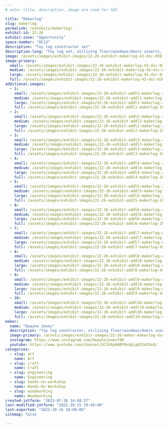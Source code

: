 ```yaml
---
# note: title, description, image are used for SEO

title: "Makerlog"
slug: makerlog
permalink: /exhibits/makerlog/
exhibit-id: 22-26
exhibit-zone: "Opportunity"
space-number: "OC13"
description: "Toy log constructor set"
description-long: "Toy log set, utilizing floor/windows/doors inserts, stairs, railing, 35+ unique log types and 85+ unique roof plank variety for more realistic toy log cabin builds. Be sure to veiw my Utube channel for the best description."
image: /assets/images/exhibit-images/22-26-exhibit-makerlog-43-dsc-0307s-1305-large.JPG
image-primary: 
  small: /assets/images/exhibit-images/22-26-exhibit-makerlog-43-dsc-0307s-1305-small.JPG
  medium: /assets/images/exhibit-images/22-26-exhibit-makerlog-43-dsc-0307s-1305-medium.JPG
  large: /assets/images/exhibit-images/22-26-exhibit-makerlog-43-dsc-0307s-1305-large.JPG
  full: /assets/images/exhibit-images/22-26-exhibit-makerlog-43-dsc-0307s-1305-full.JPG
additional-images: 
  - 1:
    small: /assets/images/exhibit-images/22-26-exhibit-addl1-makerlog-20200918-191855-small.jpg
    medium: /assets/images/exhibit-images/22-26-exhibit-addl1-makerlog-20200918-191855-medium.jpg
    large: /assets/images/exhibit-images/22-26-exhibit-addl1-makerlog-20200918-191855-large.jpg
    full: /assets/images/exhibit-images/22-26-exhibit-addl1-makerlog-20200918-191855-full.jpg
  - 2:
    small: /assets/images/exhibit-images/22-26-exhibit-addl2-makerlog-20201015-131348-small.jpg
    medium: /assets/images/exhibit-images/22-26-exhibit-addl2-makerlog-20201015-131348-medium.jpg
    large: /assets/images/exhibit-images/22-26-exhibit-addl2-makerlog-20201015-131348-large.jpg
    full: /assets/images/exhibit-images/22-26-exhibit-addl2-makerlog-20201015-131348-full.jpg
  - 3:
    small: /assets/images/exhibit-images/22-26-exhibit-addl3-makerlog-20201015-131348-3867-small.jpg
    medium: /assets/images/exhibit-images/22-26-exhibit-addl3-makerlog-20201015-131348-3867-medium.jpg
    large: /assets/images/exhibit-images/22-26-exhibit-addl3-makerlog-20201015-131348-3867-large.jpg
    full: /assets/images/exhibit-images/22-26-exhibit-addl3-makerlog-20201015-131348-3867-full.jpg
  - 4:
    small: /assets/images/exhibit-images/22-26-exhibit-addl4-makerlog-20201128-191844-small.jpg
    medium: /assets/images/exhibit-images/22-26-exhibit-addl4-makerlog-20201128-191844-medium.jpg
    large: /assets/images/exhibit-images/22-26-exhibit-addl4-makerlog-20201128-191844-large.jpg
    full: /assets/images/exhibit-images/22-26-exhibit-addl4-makerlog-20201128-191844-full.jpg
  - 5:
    small: /assets/images/exhibit-images/22-26-exhibit-addl5-makerlog-20211109-124948-small.jpg
    medium: /assets/images/exhibit-images/22-26-exhibit-addl5-makerlog-20211109-124948-medium.jpg
    large: /assets/images/exhibit-images/22-26-exhibit-addl5-makerlog-20211109-124948-large.jpg
    full: /assets/images/exhibit-images/22-26-exhibit-addl5-makerlog-20211109-124948-full.jpg
  - 6:
    small: /assets/images/exhibit-images/22-26-exhibit-addl6-makerlog-20220123-153209-small.jpg
    medium: /assets/images/exhibit-images/22-26-exhibit-addl6-makerlog-20220123-153209-medium.jpg
    large: /assets/images/exhibit-images/22-26-exhibit-addl6-makerlog-20220123-153209-large.jpg
    full: /assets/images/exhibit-images/22-26-exhibit-addl6-makerlog-20220123-153209-full.jpg
  - 7:
    small: /assets/images/exhibit-images/22-26-exhibit-addl7-makerlog-dsc-0256-small.JPG
    medium: /assets/images/exhibit-images/22-26-exhibit-addl7-makerlog-dsc-0256-medium.JPG
    large: /assets/images/exhibit-images/22-26-exhibit-addl7-makerlog-dsc-0256-large.JPG
    full: /assets/images/exhibit-images/22-26-exhibit-addl7-makerlog-dsc-0256-full.JPG
  - 8:
    small: /assets/images/exhibit-images/22-26-exhibit-addl8-makerlog-dsc-0258-small.JPG
    medium: /assets/images/exhibit-images/22-26-exhibit-addl8-makerlog-dsc-0258-medium.JPG
    large: /assets/images/exhibit-images/22-26-exhibit-addl8-makerlog-dsc-0258-large.JPG
    full: /assets/images/exhibit-images/22-26-exhibit-addl8-makerlog-dsc-0258-full.JPG
  - 9:
    small: /assets/images/exhibit-images/22-26-exhibit-addl9-makerlog-dsc-0317-small.JPG
    medium: /assets/images/exhibit-images/22-26-exhibit-addl9-makerlog-dsc-0317-medium.JPG
    large: /assets/images/exhibit-images/22-26-exhibit-addl9-makerlog-dsc-0317-large.JPG
    full: /assets/images/exhibit-images/22-26-exhibit-addl9-makerlog-dsc-0317-full.JPG
  - 10:
    small: /assets/images/exhibit-images/22-26-exhibit-addl10-makerlog-message-1611532144552-small.jpg
    medium: /assets/images/exhibit-images/22-26-exhibit-addl10-makerlog-message-1611532144552-medium.jpg
    large: /assets/images/exhibit-images/22-26-exhibit-addl10-makerlog-message-1611532144552-large.jpg
    full: /assets/images/exhibit-images/22-26-exhibit-addl10-makerlog-message-1611532144552-full.jpg
maker: 
  name: "Dwayne Jones"
  description: "Toy log constructor, utilizing floor/windows/doors inserts, stairs, railing, 35+ unique log types and 85+ unique roof plank variety for more realistic toy log cabin builds."
  image-primary: /assets/images/exhibit-images/22-26-maker-makerlog-dsc-0307s-medium.JPG
  instagram: https://www.instagram.com/dwaynejones748
  youtube: https://www.youtube.com/channel/UC1V6pHABYKeUpLg65Im3XvQ/
categories: 
  - slug: art
    name: Art
  - slug: craft
    name: Craft
  - slug: engineering
    name: Engineering
  - slug: hands-on-workshop
    name: Hands-On Workshop
  - slug: woodworking
    name: Woodworking
created-jotform: "2022-07-26 14:48:37"
last-modified-jotform: "2022-10-15 20:49:40"
last-exported: "2022-10-16 18:06:06"
sitemap: false

---
```

